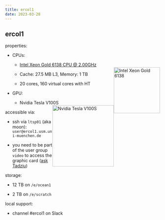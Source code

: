 ```yaml
---
title: ercol1
date: 2023-03-28
---
```


ercol1
---

properties:

- CPUs:

  - [Intel Xeon Gold 6138 CPU @ 2.00GHz](https://ark.intel.com/content/www/us/en/ark/products/120476/intel-xeon-gold-6138-processor-27-5m-cache-2-00-ghz.html)
  <img style="float: right;" alt="Intel Xeon Gold 6138" width="150" src="/github-page-test/docs/assets/images/intel-xeon-gold.jpg">

  - Cache: 27.5 MB L3, Memory: 1 TB

  - 20 cores, 160 virtual cores with HT

- GPU:

  - Nvidia Tesla V100S
  <img style="float: right;" alt="Nvidia Tesla V100S" width="200" src="/github-page-test/docs/assets/images/nvidia-tesla-v100s.jpg">

accessible via:

  - ssh via ```ltsp01``` (aka moon):
    ```user@ercol1.usm.uni-muenchen.de```

  - you need to be part of the user group ```video``` to access the graphic card ([ask Tadziu](mailto:hoffmann@usm.uni-muenchen.de))

storage:

  - 12 TB on ```/e/ocean1```

  - 2 TB on ```/e/scratch```

local support:

  - channel #ercol1 on Slack

